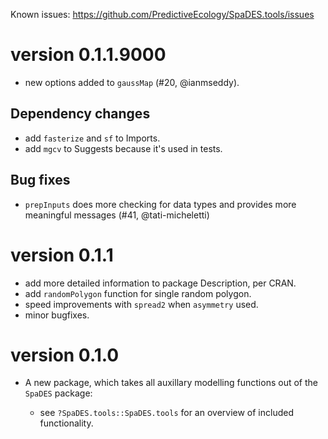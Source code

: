 Known issues: https://github.com/PredictiveEcology/SpaDES.tools/issues

version 0.1.1.9000
=============

* new options added to `gaussMap` (#20, @ianmseddy).

## Dependency changes

* add `fasterize` and `sf` to Imports.
* add `mgcv` to Suggests because it's used in tests.

## Bug fixes

* `prepInputs` does more checking for data types and provides more meaningful messages (#41, @tati-micheletti)

version 0.1.1
=============

* add more detailed information to package Description, per CRAN.
* add `randomPolygon` function for single random polygon.
* speed improvements with `spread2` when `asymmetry` used.
* minor bugfixes.

version 0.1.0
=============

* A new package, which takes all auxillary modelling functions out of the `SpaDES` package:

    - see `?SpaDES.tools::SpaDES.tools` for an overview of included functionality.
